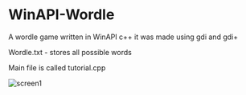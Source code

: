 # WinAPI-Wordle
A wordle game written in WinAPI c++
it was made using gdi and gdi+

Wordle.txt - stores all possible words

Main file is called tutorial.cpp

<img src="/WinAPI-Wordle/Images/screen1.png" alt="screen1" title="sample screen">
